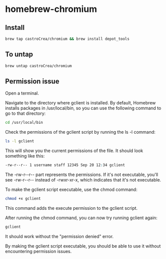 # homebrew-chromium

## Install

```bash
brew tap castroCrea/chromium && brew install depot_tools
```

## To untap

```bash
brew untap castroCrea/chromium
```

## Permission issue

Open a terminal.

Navigate to the directory where gclient is installed. By default, Homebrew installs packages in /usr/local/bin, so you can use the following command to go to that directory:

```bash
cd /usr/local/bin
```
Check the permissions of the gclient script by running the ls -l command:

```bash
ls -l gclient
```

This will show you the current permissions of the file. It should look something like this:

```css
-rw-r--r-- 1 username staff 12345 Sep 20 12:34 gclient
```

The -rw-r--r-- part represents the permissions. If it's not executable, you'll see -rw-r--r-- instead of -rwxr-xr-x, which indicates that it's not executable.

To make the gclient script executable, use the chmod command:

```bash
chmod +x gclient
```
This command adds the execute permission to the gclient script.

After running the chmod command, you can now try running gclient again:

```bash
gclient
```

It should work without the "permission denied" error.

By making the gclient script executable, you should be able to use it without encountering permission issues.